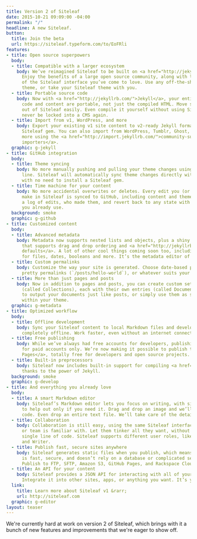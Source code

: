 ```yaml
---
title: Version 2 of Siteleaf
date: 2015-10-21 09:09:00 -04:00
permalink: "/"
headline: A new Siteleaf.
button:
  title: Join the beta
  url: https://siteleaf.typeform.com/to/EoFRli
features:
- title: Open source superpowers
  body:
  - title: Compatible with a larger ecosystem
    body: We’ve reimagined Siteleaf to be built on <a href="http://jekyllrb.com/">Jekyll</a>.
      Enjoy the benefits of a large open source community, along with the accessibility
      of the Siteleaf interface you’ve come to love. Use any off-the-shelf Jekyll
      theme, or take your Siteleaf theme with you.
  - title: Portable source code
    body: Now with <a href="http://jekyllrb.com/">Jekyll</a>, your entire site’s source
      code and content are portable, not just the compiled HTML. Move sites into and
      out of Siteleaf easily. Even compile it yourself without using Siteleaf. You’ll
      never be locked into a CMS again.
  - title: Import from v1, WordPress, and more
    body: Export your existing v1 site content to v2-ready Jekyll format using the
      Siteleaf gem. You can also import from WordPress, Tumblr, Ghost, Drupal, and
      more using the <a href="http://import.jekyllrb.com/">community-supported Jekyll
      importers</a>.
  graphic: g-jekyll
- title: GitHub integration
  body:
  - title: Theme syncing
    body: No more manually pushing and pulling your theme changes using the command
      line. Siteleaf will automatically sync theme changes directly with <a href="http://github.com">GitHub</a>,
      with no need to install a Siteleaf gem.
  - title: Time machine for your content
    body: No more accidental overwrites or deletes. Every edit you (or other authors)
      make in Siteleaf is synced to GitHub, including content and theme changes. See
      a log of edits, who made them, and revert back to any state with the Git tools
      you already use.
  background: smoke
  graphic: g-github
- title: Customized content
  body:
  - title: Advanced metadata
    body: Metadata now supports nested lists and objects, plus a shiny new interface
      that supports drag and drop ordering and <a href="http://jekyllrb.com/docs/configuration/#front-matter-defaults">Jekyll
      defaults</a>. A lot of other cool things coming soon too, including smart fields
      for files, dates, booleans and more. It’s the metadata editor of your dreams!
  - title: Custom permalinks
    body: Customize the way your site is generated. Choose date-based permalinks (`/2015/10/20/hello-world`),
      pretty permalinks (`/posts/hello-world`), or whatever suits your needs.
  - title: More than just pages and posts
    body: Now in addition to pages and posts, you can create custom sets of content
      (called Collections), each with their own entries (called Documents). Choose
      to output your documents just like posts, or simply use them as super-metadata
      within your theme.
  graphic: g-metadata
- title: Optimized workflow
  body:
  - title: Offline development
    body: Sync your Siteleaf content to local Markdown files and develop your site
      completely offline. Work faster, even without an internet connection.
  - title: Free publishing
    body: While we’ve always had free accounts for developers, publishing was reserved
      for paid accounts only. We’re now making it possible to publish to <a href="https://pages.github.com/">GitHub
      Pages</a>, totally free for developers and open source projects.
  - title: Built-in preprocessors
    body: Siteleaf now includes built-in support for compiling <a href="http://sass-lang.com/">Sass</a>, SCSS, and <a href="http://coffeescript.org/">CoffeeScript</a>,
      thanks to the power of Jekyll.
  background: smoke
  graphic: g-develop
- title: And everything you already love
  body:
  - title: A smart Markdown editor
    body: Siteleaf’s Markdown editor lets you focus on writing, with simple controls
      to help out only if you need it. Drag and drop an image and we’ll insert its
      code. Even drop an entire text file. We’ll take care of the details.
  - title: Collaboration
    body: Collaboration is still easy, using the same Siteleaf interface your client
      or team is familiar with. Let them tinker all they want, without touching a
      single line of code. Siteleaf supports different user roles, like Admin, Publisher,
      and Writer.
  - title: Publish fast, secure sites anywhere
    body: Siteleaf generates static files when you publish, which means your site
      is fast, secure, and doesn’t rely on a database or complicated server setup.
      Publish to FTP, SFTP, Amazon S3, GitHub Pages, and Rackspace Cloud Files.
  - title: An API for your content
    body: Siteleaf provides a JSON API for interacting with all of your Jekyll content.
      Integrate it into other sites, apps, or anything you want. It’s your data.
  link:
    title: Learn more about Siteleaf v1 &rarr;
    url: http://siteleaf.com
  graphic: g-editor
layout: teaser
---
```


We're currently hard at work on version 2 of Siteleaf, which brings with it a bunch of new features and improvements that we're eager to show off.